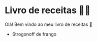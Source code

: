 #	Livro de receitas :man_cook:

Olá! Bem vindo ao meu livro de receitas :wave:

- Strogonoff de frango